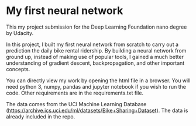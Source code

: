 # My first neural network

This my project submission for the Deep Learning Foundation nano degree by Udacity. 

In this project, I built my first neural network from scratch to carry out a prediction the daily bike rental ridership. By building a neural network from ground up, instead of making use of popular tools, I gained a much better understanding of gradient descent, backpropagation, and other important concepts. 

You can directly view my work by opening the html file in a browser. You will need python 3, numpy, pandas and jupyter notebook if you wish to run the code. Other requirements are in the requirements.txt file.

The data comes from the UCI Machine Learning Database (https://archive.ics.uci.edu/ml/datasets/Bike+Sharing+Dataset). The data is already included in the repo.
